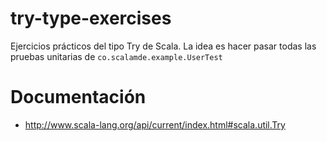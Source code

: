 # try-type-exercises
Ejercicios prácticos del tipo Try de Scala.
La idea es hacer pasar todas las pruebas unitarias de ```co.scalamde.example.UserTest```

# Documentación
 - http://www.scala-lang.org/api/current/index.html#scala.util.Try
